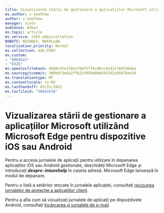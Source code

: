 ```yaml
---
title: Vizualizarea stării de gestionare a aplicațiilor Microsoft utilizând Microsoft Edge pentru dispozitive iOS sau Android
ms.author: v-jmathew
author: v-jmathew
manager: scotv
audience: Admin
ms.topic: article
ms.service: o365-administration
ROBOTS: NOINDEX, NOFOLLOW
localization_priority: Normal
ms.collection: Adm_O365
ms.custom:
- "9004622"
- "8325"
ms.openlocfilehash: 4b88c97e15b62f68f5ff6c0bcc4243c78dfabb6a
ms.sourcegitcommit: 309b9f3e6e2ff622f95bb860d337d2c05b7bbe54
ms.translationtype: MT
ms.contentlocale: ro-RO
ms.lasthandoff: 03/15/2021
ms.locfileid: "50841638"
---
```

# <a name="view-the-management-status-of-microsoft-apps-using-microsoft-edge-for-ios-or-android-devices"></a>Vizualizarea stării de gestionare a aplicațiilor Microsoft utilizând Microsoft Edge pentru dispozitive iOS sau Android

Pentru a accesa jurnalele de aplicații pentru utilizare în depanarea aplicațiilor iOS sau Android gestionate, deschideți Microsoft Edge și introduceți ***despre: intunehelp*** în caseta adresă. Microsoft Edge lansează în modul de depanare.

Pentru o listă a setărilor stocate în jurnalele aplicației, consultați [revizuirea jurnalelor de protecție a aplicațiilor client](https://go.microsoft.com/fwlink/?linkid=2141401).

Pentru a afla cum să vizualizați jurnalele de aplicații pe dispozitivele Android, consultați [încărcarea și jurnalele de e-mail](https://go.microsoft.com/fwlink/?linkid=2141408).
